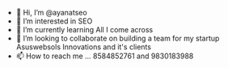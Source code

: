 - 👋 Hi, I’m @ayanatseo
- 👀 I’m interested in SEO 
- 🌱 I’m currently learning All I come across 
- 💞️ I’m looking to collaborate on building a team for my startup Asuswebsols Innovations and it's clients 
- 📫 How to reach me ... 8584852761 and 9830183988

<!---
ayanatseo/ayanatseo is a ✨ special ✨ repository because its `README.md` (this file) appears on your GitHub profile.
You can click the Preview link to take a look at your changes.
--->
